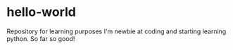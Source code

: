 # hello-world
Repository for learning purposes
I'm newbie at coding and starting learning python.
So far so good!

